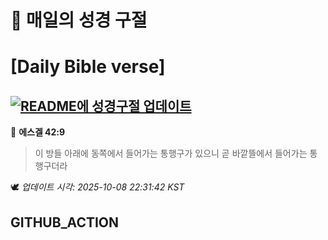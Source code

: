 # 🙏 매일의 성경 구절
# [Daily Bible verse]
## [![README에 성경구절 업데이트](https://github.com/DONGSUKA/first_test/actions/workflows/update-readme-bible.yml/badge.svg)](https://github.com/DONGSUKA/first_test/actions/workflows/update-readme-bible.yml)
<!-- START_BIBLE_VERSE -->
📖 **에스겔 42:9**
> 이 방들 아래에 동쪽에서 들어가는 통행구가 있으니 곧 바깥뜰에서 들어가는 통행구더라

🕊️ _업데이트 시각: 2025-10-08 22:31:42 KST_
  <!-- END_BIBLE_VERSE -->
## GITHUB_ACTION
